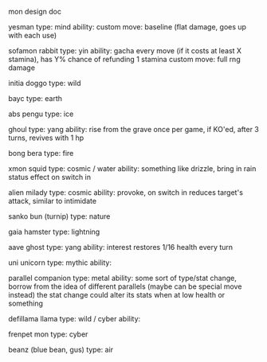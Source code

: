 mon design doc

yesman
type: mind
ability: 
custom move: baseline (flat damage, goes up with each use)

sofamon rabbit
type: yin
ability: gacha
every move (if it costs at least X stamina), has Y% chance of refunding 1 stamina
custom move: full rng damage

initia doggo
type: wild

bayc
type: earth

abs pengu
type: ice

ghoul
type: yang
ability: rise from the grave
once per game, if KO'ed, after 3 turns, revives with 1 hp

bong bera
type: fire

xmon squid
type: cosmic / water
ability: something like drizzle, bring in rain status effect on switch in

alien milady
type: cosmic
ability: provoke, on switch in reduces target's attack, similar to intimidate

sanko bun (turnip)
type: nature

gaia hamster
type: lightning

aave ghost
type: yang
ability: interest
restores 1/16 health every turn

uni unicorn
type: mythic
ability: 

parallel companion
type: metal
ability: some sort of type/stat change, 
borrow from the idea of different parallels (maybe can be special move instead)
the stat change could alter its stats when at low health or something

defillama llama
type: wild / cyber
ability: 

frenpet mon
type: cyber

beanz (blue bean, gus)
type: air 